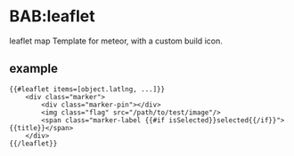 BAB:leaflet
===========

leaflet map Template for meteor, with a custom build icon.

example
-------

    {{#leaflet items=[object.latlng, ...]}}
        <div class="marker">
            <div class="marker-pin"></div>
            <img class="flag" src="/path/to/test/image"/>
            <span class="marker-label {{#if isSelected}}selected{{/if}}">{{title}}</span>
        </div>
    {{/leaflet}}

